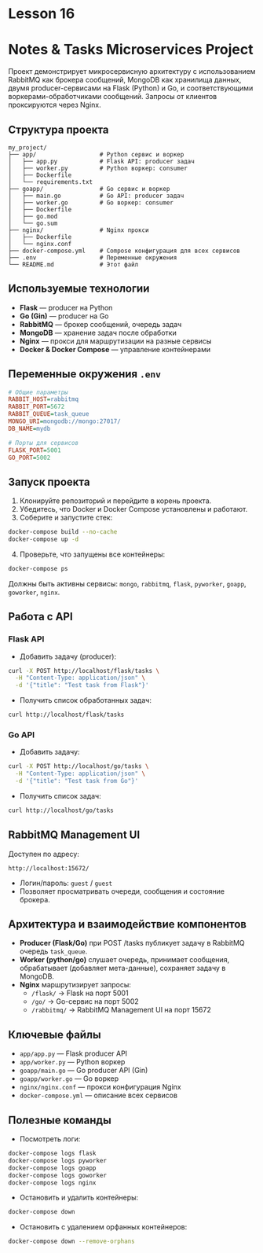 # Lesson 16

# Notes \& Tasks Microservices Project

Проект демонстрирует микросервисную архитектуру с использованием RabbitMQ как брокера сообщений, MongoDB как хранилища данных, двумя producer-сервисами на Flask (Python) и Go, и соответствующими воркерами-обработчиками сообщений. Запросы от клиентов проксируются через Nginx.

## Структура проекта

```
my_project/
├── app/                  # Python сервис и воркер
│   ├── app.py            # Flask API: producer задач
│   ├── worker.py         # Python воркер: consumer
│   ├── Dockerfile
│   └── requirements.txt
├── goapp/                # Go сервис и воркер
│   ├── main.go           # Go API: producer задач
│   ├── worker.go         # Go воркер: consumer
│   ├── Dockerfile
│   ├── go.mod
│   └── go.sum
├── nginx/                # Nginx прокси
│   ├── Dockerfile
│   └── nginx.conf
├── docker-compose.yml    # Compose конфигурация для всех сервисов
├── .env                  # Переменные окружения
└── README.md             # Этот файл
```


## Используемые технологии

- **Flask** — producer на Python
- **Go (Gin)** — producer на Go
- **RabbitMQ** — брокер сообщений, очередь задач
- **MongoDB** — хранение задач после обработки
- **Nginx** — прокси для маршрутизации на разные сервисы
- **Docker \& Docker Compose** — управление контейнерами


## Переменные окружения `.env`

```ini
# Общие параметры
RABBIT_HOST=rabbitmq
RABBIT_PORT=5672
RABBIT_QUEUE=task_queue
MONGO_URI=mongodb://mongo:27017/
DB_NAME=mydb

# Порты для сервисов
FLASK_PORT=5001
GO_PORT=5002
```


## Запуск проекта

1. Клонируйте репозиторий и перейдите в корень проекта.
2. Убедитесь, что Docker и Docker Compose установлены и работают.
3. Соберите и запустите стек:
```bash
docker-compose build --no-cache
docker-compose up -d
```

4. Проверьте, что запущены все контейнеры:
```bash
docker-compose ps
```

Должны быть активны сервисы: `mongo`, `rabbitmq`, `flask`, `pyworker`, `goapp`, `goworker`, `nginx`.

## Работа с API

### Flask API

- Добавить задачу (producer):

```bash
curl -X POST http://localhost/flask/tasks \
  -H "Content-Type: application/json" \
  -d '{"title": "Test task from Flask"}'
```

- Получить список обработанных задач:

```bash
curl http://localhost/flask/tasks
```


### Go API

- Добавить задачу:

```bash
curl -X POST http://localhost/go/tasks \
  -H "Content-Type: application/json" \
  -d '{"title": "Test task from Go"}'
```

- Получить список задач:

```bash
curl http://localhost/go/tasks
```


## RabbitMQ Management UI

Доступен по адресу:

```
http://localhost:15672/
```

- Логин/пароль: `guest` / `guest`
- Позволяет просматривать очереди, сообщения и состояние брокера.


## Архитектура и взаимодействие компонентов

- **Producer (Flask/Go)** при POST /tasks публикует задачу в RabbitMQ очередь `task_queue`.
- **Worker (python/go)** слушает очередь, принимает сообщения, обрабатывает (добавляет мета-данные), сохраняет задачу в MongoDB.
- **Nginx** маршрутизирует запросы:
    - `/flask/` → Flask на порт 5001
    - `/go/` → Go-сервис на порт 5002
    - `/rabbitmq/` → RabbitMQ Management UI на порт 15672


## Ключевые файлы

- `app/app.py` — Flask producer API
- `app/worker.py` — Python воркер
- `goapp/main.go` — Go producer API (Gin)
- `goapp/worker.go` — Go воркер
- `nginx/nginx.conf` — прокси конфигурация Nginx
- `docker-compose.yml` — описание всех сервисов


## Полезные команды

- Посмотреть логи:

```bash
docker-compose logs flask
docker-compose logs pyworker
docker-compose logs goapp
docker-compose logs goworker
docker-compose logs nginx
```

- Остановить и удалить контейнеры:

```bash
docker-compose down
```

- Остановить с удалением орфанных контейнеров:

```bash
docker-compose down --remove-orphans
```

